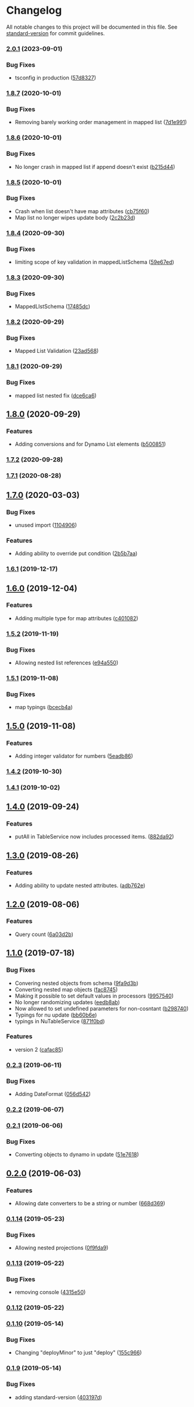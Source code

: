# Changelog

All notable changes to this project will be documented in this file. See [standard-version](https://github.com/conventional-changelog/standard-version) for commit guidelines.

### [2.0.1](https://github.com/XappMedia/dynamo-service/compare/v1.8.7...v2.0.1) (2023-09-01)


### Bug Fixes

* tsconfig in production ([57d8327](https://github.com/XappMedia/dynamo-service/commit/57d83273421abecaee1432237607b243ada909ea))

### [1.8.7](https://github.com/XappMedia/dynamo-service/compare/v1.8.6...v1.8.7) (2020-10-01)


### Bug Fixes

* Removing barely working order management in mapped list ([7d1e991](https://github.com/XappMedia/dynamo-service/commit/7d1e991))



### [1.8.6](https://github.com/XappMedia/dynamo-service/compare/v1.8.5...v1.8.6) (2020-10-01)


### Bug Fixes

* No longer crash in mapped list if append doesn't exist ([b215d44](https://github.com/XappMedia/dynamo-service/commit/b215d44))



### [1.8.5](https://github.com/XappMedia/dynamo-service/compare/v1.8.4...v1.8.5) (2020-10-01)


### Bug Fixes

* Crash when list doesn't have map attributes ([cb75f60](https://github.com/XappMedia/dynamo-service/commit/cb75f60))
* Map list no longer wipes update body ([2c2b23d](https://github.com/XappMedia/dynamo-service/commit/2c2b23d))



### [1.8.4](https://github.com/XappMedia/dynamo-service/compare/v1.8.3...v1.8.4) (2020-09-30)


### Bug Fixes

* limiting scope of key validation in mappedListSchema ([59e67ed](https://github.com/XappMedia/dynamo-service/commit/59e67ed))



### [1.8.3](https://github.com/XappMedia/dynamo-service/compare/v1.8.2...v1.8.3) (2020-09-30)


### Bug Fixes

* MappedLIstSchema ([17485dc](https://github.com/XappMedia/dynamo-service/commit/17485dc))



### [1.8.2](https://github.com/XappMedia/dynamo-service/compare/v1.8.1...v1.8.2) (2020-09-29)


### Bug Fixes

* Mapped List Validation ([23ad568](https://github.com/XappMedia/dynamo-service/commit/23ad568))



### [1.8.1](https://github.com/XappMedia/dynamo-service/compare/v1.8.0...v1.8.1) (2020-09-29)


### Bug Fixes

* mapped list nested fix ([dce6ca6](https://github.com/XappMedia/dynamo-service/commit/dce6ca6))



## [1.8.0](https://github.com/XappMedia/dynamo-service/compare/v1.7.2...v1.8.0) (2020-09-29)


### Features

* Adding conversions and for Dynamo List elements ([b500851](https://github.com/XappMedia/dynamo-service/commit/b500851))



### [1.7.2](https://github.com/XappMedia/dynamo-service/compare/v1.7.2-0...v1.7.2) (2020-09-28)



### [1.7.1](https://github.com/XappMedia/dynamo-service/compare/v1.7.0...v1.7.1) (2020-08-28)



## [1.7.0](https://github.com/XappMedia/dynamo-service/compare/v1.6.1...v1.7.0) (2020-03-03)


### Bug Fixes

* unused import ([1104906](https://github.com/XappMedia/dynamo-service/commit/1104906))


### Features

* Adding ability to override put condition ([2b5b7aa](https://github.com/XappMedia/dynamo-service/commit/2b5b7aa))



### [1.6.1](https://github.com/XappMedia/dynamo-service/compare/v1.6.0...v1.6.1) (2019-12-17)



## [1.6.0](https://github.com/XappMedia/dynamo-service/compare/v1.5.2...v1.6.0) (2019-12-04)


### Features

* Adding multiple type for map attributes ([c401082](https://github.com/XappMedia/dynamo-service/commit/c401082))



### [1.5.2](https://github.com/XappMedia/dynamo-service/compare/v1.5.1...v1.5.2) (2019-11-19)


### Bug Fixes

* Allowing nested list references ([e94a550](https://github.com/XappMedia/dynamo-service/commit/e94a550))



### [1.5.1](https://github.com/XappMedia/dynamo-service/compare/v1.5.0...v1.5.1) (2019-11-08)


### Bug Fixes

* map typings ([bcecb4a](https://github.com/XappMedia/dynamo-service/commit/bcecb4a))



## [1.5.0](https://github.com/XappMedia/dynamo-service/compare/v1.4.2...v1.5.0) (2019-11-08)


### Features

* Adding integer validator for numbers ([5eadb86](https://github.com/XappMedia/dynamo-service/commit/5eadb86))



### [1.4.2](https://github.com/XappMedia/dynamo-service/compare/v1.4.1...v1.4.2) (2019-10-30)



### [1.4.1](https://github.com/XappMedia/dynamo-service/compare/v1.4.0...v1.4.1) (2019-10-02)



## [1.4.0](https://github.com/XappMedia/dynamo-service/compare/v1.3.0...v1.4.0) (2019-09-24)


### Features

* putAll in TableService now includes processed items. ([882da92](https://github.com/XappMedia/dynamo-service/commit/882da92))



## [1.3.0](https://github.com/XappMedia/dynamo-service/compare/v1.2.0...v1.3.0) (2019-08-26)


### Features

* Adding ability to update nested attributes. ([adb762e](https://github.com/XappMedia/dynamo-service/commit/adb762e))



## [1.2.0](https://github.com/XappMedia/dynamo-service/compare/v1.1.0...v1.2.0) (2019-08-06)


### Features

* Query count ([6a03d2b](https://github.com/XappMedia/dynamo-service/commit/6a03d2b))



## [1.1.0](https://github.com/XappMedia/dynamo-service/compare/v0.2.3...v1.1.0) (2019-07-18)


### Bug Fixes

* Convering nested objects from schema ([9fa9d3b](https://github.com/XappMedia/dynamo-service/commit/9fa9d3b))
* Converting nested map objects ([fac8745](https://github.com/XappMedia/dynamo-service/commit/fac8745))
* Making it possible to set default values in processors ([9957540](https://github.com/XappMedia/dynamo-service/commit/9957540))
* No longer randomizing updates ([eedb8ab](https://github.com/XappMedia/dynamo-service/commit/eedb8ab))
* Now allowed to set undefined parameters for non-cosntant ([b298740](https://github.com/XappMedia/dynamo-service/commit/b298740))
* Typings for nu update ([bb60b6e](https://github.com/XappMedia/dynamo-service/commit/bb60b6e))
* typings in NuTableService ([871f0bd](https://github.com/XappMedia/dynamo-service/commit/871f0bd))


### Features

* version 2 ([cafac85](https://github.com/XappMedia/dynamo-service/commit/cafac85))



### [0.2.3](https://github.com/XappMedia/dynamo-service/compare/v0.2.2...v0.2.3) (2019-06-11)


### Bug Fixes

* Adding DateFormat ([056d542](https://github.com/XappMedia/dynamo-service/commit/056d542))



### [0.2.2](https://github.com/XappMedia/dynamo-service/compare/v0.2.1...v0.2.2) (2019-06-07)



### [0.2.1](https://github.com/XappMedia/dynamo-service/compare/v0.2.0...v0.2.1) (2019-06-06)


### Bug Fixes

* Converting objects to dynamo in update ([51e7618](https://github.com/XappMedia/dynamo-service/commit/51e7618))



## [0.2.0](https://github.com/XappMedia/dynamo-service/compare/v0.1.14...v0.2.0) (2019-06-03)


### Features

* Allowing date converters to be a string or number ([668d369](https://github.com/XappMedia/dynamo-service/commit/668d369))



### [0.1.14](https://github.com/XappMedia/dynamo-service/compare/v0.1.13...v0.1.14) (2019-05-23)


### Bug Fixes

* Allowing nested projections ([0f9fda9](https://github.com/XappMedia/dynamo-service/commit/0f9fda9))



### [0.1.13](https://github.com/XappMedia/dynamo-service/compare/v0.1.12...v0.1.13) (2019-05-22)


### Bug Fixes

* removing console ([4315e50](https://github.com/XappMedia/dynamo-service/commit/4315e50))



### [0.1.12](https://github.com/XappMedia/dynamo-service/compare/v0.1.10-1...v0.1.12) (2019-05-22)



### [0.1.10](https://github.com/XappMedia/dynamo-service/compare/v0.1.9...v0.1.10) (2019-05-14)


### Bug Fixes

* Changing "deployMinor" to just "deploy" ([155c966](https://github.com/XappMedia/dynamo-service/commit/155c966))



### [0.1.9](https://github.com/XappMedia/dynamo-service/compare/v0.1.8...v0.1.9) (2019-05-14)


### Bug Fixes

* adding standard-version ([403197d](https://github.com/XappMedia/dynamo-service/commit/403197d))
